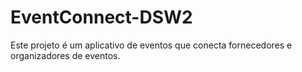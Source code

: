 # EventConnect-DSW2
Este projeto é um aplicativo de eventos que conecta fornecedores e organizadores de eventos.

